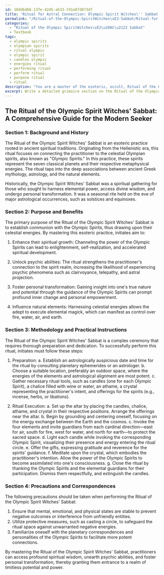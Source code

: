 ```yaml
---
id: 10ddbdb6-13fe-4245-ab33-741e87d873d7
title: 'Ritual for Astral Connection: Olympic Spirit Witches\'' Sabbat'
permalink: "/Ritual-of-the-Olympic-SpiritWitches\xE2-Sabbat/Ritual-for-Astral-Connection-Olympic-Spirit-Witches-Sabbat/"
categories:
  - "Ritual of the Olympic SpiritWitches\xE2\u20AC\u2122 Sabbat"
  - Textbook
tags:
  - olympic spirits
  - olympian spirits
  - ritual olympic
  - olympic spirit
  - candles olympic
  - energies ritual
  - performing ritual
  - perform ritual
  - purpose ritual
  - ritual
description: "You are a master of the esoteric, occult, Ritual of the Olympic SpiritWitches\xE2\u20AC\u2122 Sabbat and education, you have written many textbooks on the subject in ways that provide students with rich and deep understanding of the subject. You are being asked to write textbook-like sections on a topic and you do it with full context, explainability, and reliability in accuracy to the true facts of the topic at hand, in a textbook style that a student would easily be able to learn from, in a rich, engaging, and contextual way. Always include relevant context (such as formulas and history), related concepts, and in a way that someone can gain deep insights from."
excerpt: Write a detailed grimoire section on the Ritual of the Olympic Spirit Witches' Sabbat, providing rich knowledge and understanding about its history, purpose, and methodology, along with practical instructions for initiates to undertake and successfully perform this ritual. Include necessary precautions, correspondences, and elements of ritual, as well as the potential outcomes and benefits after mastering this esoteric practice.
---
```


## The Ritual of the Olympic Spirit Witches' Sabbat: A Comprehensive Guide for the Modern Seeker

### Section 1: Background and History

The Ritual of the Olympic Spirit Witches' Sabbat is an esoteric practice rooted in ancient spiritual traditions. Originating from the Hellenistic era, this ritual focuses on connecting the practitioner to the celestial Olympian spirits, also known as "Olympic Spirits." In this practice, these spirits represent the seven classical planets and their respective metaphysical energies. The ritual taps into the deep associations between ancient Greek mythology, astrology, and the natural elements.

Historically, the Olympic Spirit Witches' Sabbat was a spiritual gathering for those who sought to harness elemental power, access divine wisdom, and undergo personal transformation. It was a seasonal rite held on the eve of major astrological occurrences, such as solstices and equinoxes.

### Section 2: Purpose and Benefits

The primary purpose of the Ritual of the Olympic Spirit Witches' Sabbat is to establish communion with the Olympic Spirits, thus drawing upon their celestial energies. By mastering this esoteric practice, initiates aim to:

1. Enhance their spiritual growth: Channeling the power of the Olympic Spirits can lead to enlightenment, self-realization, and accelerated spiritual development.

2. Unlock psychic abilities: The ritual strengthens the practitioner's connection to the spirit realm, increasing the likelihood of experiencing psychic phenomena such as clairvoyance, telepathy, and astral projection.

3. Foster personal transformation: Gaining insight into one's true nature and potential through the guidance of the Olympic Spirits can prompt profound inner change and personal empowerment.

4. Influence natural elements: Harnessing celestial energies allows the adept to execute elemental magick, which can manifest as control over fire, water, air, and earth.

### Section 3: Methodology and Practical Instructions

The Ritual of the Olympic Spirit Witches' Sabbat is a complex ceremony that requires thorough preparation and dedication. To successfully perform this ritual, initiates must follow these steps:

1. Preparation: a. Establish an astrologically auspicious date and time for the ritual by consulting planetary ephemerides or an astrologer. b. Choose a suitable location, preferably an outdoor space, where the energies of the elements and astrological alignment are most potent. c. Gather necessary ritual tools, such as candles (one for each Olympic Spirit), a chalice filled with wine or water, an athame, a crystal representing the practitioner's intent, and offerings for the spirits (e.g., incense, herbs, or libations).

2. Ritual Execution: a. Set up the altar by placing the candles, chalice, athame, and crystal in their respective positions. Arrange the offerings near the altar. b. Begin by grounding and centering oneself, focusing on the energy exchange between the Earth and the cosmos. c. Invoke the four elements and invite guardians from each cardinal direction—east for air, south for fire, west for water, and north for earth—to protect the sacred space. d. Light each candle while invoking the corresponding Olympic Spirit, visualizing their presence and energy entering the ritual circle. e. Offer the gifts, expressing gratitude and reverence for the spirits' guidance. f. Meditate upon the crystal, which embodies the practitioner's intention. Allow the power of the Olympic Spirits to become assimilated into one's consciousness. g. Close the ritual by thanking the Olympic Spirits and the elemental guardians for their participation. Dismiss them respectfully, and extinguish the candles.

### Section 4: Precautions and Correspondences

The following precautions should be taken when performing the Ritual of the Olympic Spirit Witches' Sabbat:

1. Ensure that mental, emotional, and physical states are stable to prevent negative outcomes or interference from unfriendly entities.
2. Utilize protective measures, such as casting a circle, to safeguard the ritual space against unwarranted negative energies.
3. Familiarize oneself with the planetary correspondences and personalities of the Olympic Spirits to facilitate more potent connections.

By mastering the Ritual of the Olympic Spirit Witches' Sabbat, practitioners can access profound spiritual wisdom, unearth psychic abilities, and foster personal transformation, thereby granting them entrance to a realm of limitless potential and power.
